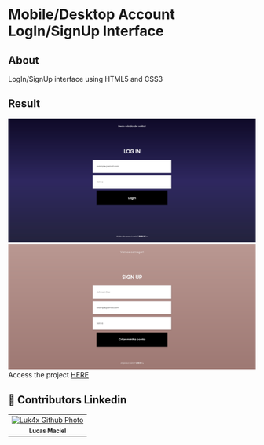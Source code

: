 <h1>Mobile/Desktop Account LogIn/SignUp Interface</h1>

## About
LogIn/SignUp interface using HTML5 and CSS3

## Result
<img src="./result/result1.png" alt="challenge-result">
<img src="./result/result2.png" alt="challenge-result">
Access the project <a href="https://luk4x.github.io/projeto-mobile-template-login-singup/">HERE</a>

## 🤝 Contributors Linkedin
<table>
  <tr>
    <td align="center">
      <a href="https://www.linkedin.com/in/lucasmacielf/">
        <img src="https://avatars.githubusercontent.com/Luk4x" width="150px;" alt="Luk4x Github Photo"/><br>
        <sub>
          <b>Lucas Maciel</b>
        </sub>
      </a>
    </td>
  </tr>
</table>
